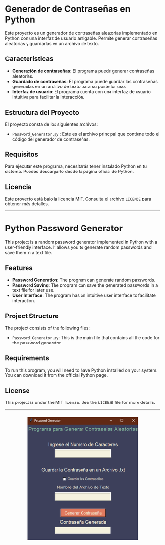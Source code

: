 # Generador de Contraseñas en Python

Este proyecto es un generador de contraseñas aleatorias implementado en Python con una interfaz de usuario amigable. Permite generar contraseñas aleatorias y guardarlas en un archivo de texto.

## Características

- **Generación de contraseñas**: El programa puede generar contraseñas aleatorias.
- **Guardado de contraseñas**: El programa puede guardar las contraseñas generadas en un archivo de texto para su posterior uso.
- **Interfaz de usuario**: El programa cuenta con una interfaz de usuario intuitiva para facilitar la interacción.

## Estructura del Proyecto

El proyecto consta de los siguientes archivos:

- `Password_Generator.py` : Este es el archivo principal que contiene todo el código del generador de contraseñas.

## Requisitos

Para ejecutar este programa, necesitarás tener instalado Python en tu sistema. Puedes descargarlo desde la página oficial de Python.

## Licencia

Este proyecto está bajo la licencia MIT. Consulta el archivo `LICENSE` para obtener más detalles.

-----------------------------------------

# Python Password Generator

This project is a random password generator implemented in Python with a user-friendly interface. It allows you to generate random passwords and save them in a text file.

## Features

- **Password Generation**: The program can generate random passwords.
- **Password Saving**: The program can save the generated passwords in a text file for later use.
- **User Interface**: The program has an intuitive user interface to facilitate interaction.

## Project Structure

The project consists of the following files:

- `Password_Generator.py`: This is the main file that contains all the code for the password generator.

## Requirements

To run this program, you will need to have Python installed on your system. You can download it from the official Python page.

## License

This project is under the MIT license. See the `LICENSE` file for more details.

-----------------------------------------

<p align="center" >
<img width="360px" height="400px" style="margin: 10px" src="./Password_Generator.png"> 
</p>
